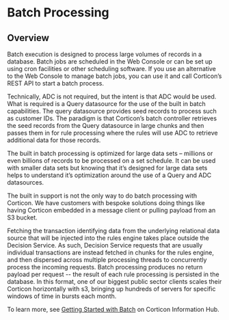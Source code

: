 # Batch Processing

## Overview

Batch execution is designed to process large volumes of records in a database. Batch jobs are scheduled in the Web Console or can be set up using cron facilities or other scheduling software. If you use an alternative to the Web Console to manage batch jobs, you can use it and call Corticon’s REST API to start a batch process.

Technically, ADC is not required, but the intent is that ADC would be used. What is required is a Query datasource for the use of the built in batch capabilities. The query datasource provides seed records to process such as customer IDs. The paradigm is that Corticon’s batch controller retrieves the seed records from the Query datasource in large chunks and then passes them in for rule processing where the rules will use ADC to retrieve additional data for those records.

The built in batch processing is optimized for large data sets – millions or even billions of records to be processed on a set schedule. It can be used with smaller data sets but knowing that it’s designed for large data sets helps  to understand it’s optimization around the use of a Query and ADC datasources.

The built in support is not the only way to do batch processing with Corticon. We have customers with bespoke solutions doing things like having Corticon embedded in a message client or pulling payload from an S3 bucket.

Fetching the transaction identifying data from the underlying relational data source that will be injected into the rules engine takes place outside the Decision Service. As such, Decision Service requests that are usually individual transactions are instead fetched in chunks for the rules engine, and then dispersed across multiple processing threads to concurrently process the incoming requests. Batch processing produces no return payload per request -- the result of each rule processing is persisted in the database. In this format, one of our biggest public sector clients scales their Corticon horizontally with s3, bringing up hundreds of servers for specific windows of time in bursts each month.

To learn more, see [Getting Started with Batch](https://docs.progress.com/bundle/corticon-data-integration/page/Getting-Started-with-Batch.html) on Corticon Information Hub.
